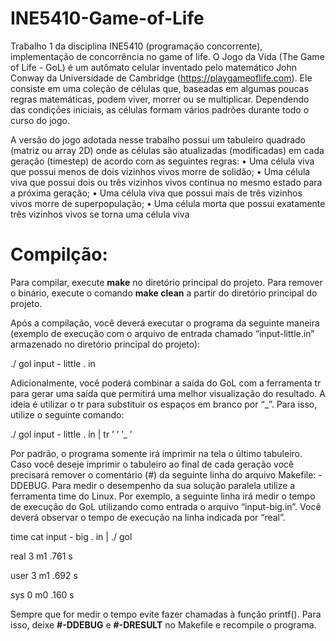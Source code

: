 # INE5410-Game-of-Life
Trabalho 1 da disciplina INE5410 (programação concorrente), implementação de concorrência no game of life.
O Jogo da Vida (The Game of Life - GoL) é um autômato celular inventado pelo matemático John Conway da
Universidade de Cambridge (https://playgameoflife.com). Ele consiste em uma coleção de células que, baseadas
em algumas poucas regras matemáticas, podem viver, morrer ou se multiplicar. Dependendo das condições iniciais,
as células formam vários padrões durante todo o curso do jogo.

A versão do jogo adotada nesse trabalho possui um tabuleiro quadrado (matriz ou array 2D) onde as células são
atualizadas (modificadas) em cada geração (timestep) de acordo com as seguintes regras:
• Uma célula viva que possui menos de dois vizinhos vivos morre de solidão;
• Uma célula viva que possui dois ou três vizinhos vivos continua no mesmo estado para a próxima geração;
• Uma célula viva que possui mais de três vizinhos vivos morre de superpopulação;
• Uma célula morta que possui exatamente três vizinhos vivos se torna uma célula viva

# Compilção:
Para compilar, execute <b>make</b> no diretório principal do projeto. Para remover o binário, execute o comando <b>make
clean</b> a partir do diretório principal do projeto.

Após a compilação, você deverá executar o programa da seguinte maneira (exemplo de execução com o arquivo de
entrada chamado “input-little.in” armazenado no diretório principal do projeto):

./ gol input - little . in

Adicionalmente, você poderá combinar a saída do GoL com a ferramenta tr para gerar uma saída que permitirá
uma melhor visualização do resultado. A ideia é utilizar o tr para substituir os espaços em branco por “_”. Para isso,
utilize o seguinte comando:

./ gol input - little . in | tr ’ ’ ’_ ’

Por padrão, o programa somente irá imprimir na tela o último tabuleiro. Caso você deseje imprimir o tabuleiro ao
final de cada geração você precisará remover o comentário (#) da seguinte linha do arquivo Makefile: -DDEBUG.
Para medir o desempenho da sua solução paralela utilize a ferramenta time do Linux. Por exemplo, a seguinte
linha irá medir o tempo de execução do GoL utilizando como entrada o arquivo “input-big.in”. Você deverá observar
o tempo de execução na linha indicada por “real”.

time cat input - big . in | ./ gol

real 3 m1 .761 s

user 3 m1 .692 s

sys 0 m0 .160 s


Sempre que for medir o tempo evite fazer chamadas à função printf(). Para isso, deixe <b>#-DDEBUG</b> e <b>#-DRESULT</b> no
Makefile e recompile o programa.
